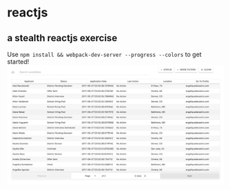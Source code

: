 # reactjs
## a stealth reactjs exercise
Use `npm install && webpack-dev-server --progress --colors` to get started!
![Project screenshot](screenshot.png)
